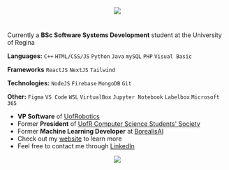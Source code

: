 <!-- Animated Introduction (credits to DenverCoder1) -->
<div align="center">
  <picture>
    <source media="(prefers-color-scheme: dark)" srcset="https://readme-typing-svg.herokuapp.com?font=Fira+Code&size=25&duration=2500&pause=1500&color=FFE2E2&background=FFFFFF00&center=true&vCenter=true&repeat=false&width=435&lines=Hello!;My+Name+is+Mohammad+Zafar" />
    <img src="https://readme-typing-svg.herokuapp.com?font=Fira+Code&size=25&duration=2500&pause=1500&color=001D1D&background=FFFFFF00&center=true&vCenter=true&repeat=false&width=435&lines=Hello!;My+Name+is+Mohammad+Zafar" />
  </picture>
  <h1 />
</div>

<!-- Description -->
Currently a **BSc Software Systems Development** student at the University of Regina


**Languages:** `C++` `HTML/CSS/JS` `Python` `Java` `mySQL` `PHP` `Visual Basic`

**Frameworks** `ReactJS` `NextJS` `Tailwind` 

**Technologies:** `NodeJS` `Firebase` `MongoDB` `Git`

**Other:** `Figma` `VS Code` `WSL` `VirtualBox` `Jupyter Notebook` `Labelbox` `Microsoft 365`
- **VP Software** of [UofRobotics](https://www.instagram.com/uof_robotics/)
- Former **President** of [UofR Computer Science Students' Society](https://www.linkedin.com/company/uofr-computer-science-students-society)
- Former **Machine Learning Developer** at [BorealisAI](https://www.borealisai.com/)
- Check out my [website](http://mohammadzafar.com) to learn more
- Feel free to contact me through [LinkedIn](https://www.linkedin.com/in/mohammadzfr)


<!-- Github Stats (credits to Anuraghazra) -->
<!-- <div align="center">
  
  [![Github stats-Dark](https://github-readme-stats.vercel.app/api?username=mohammadzfr&show_icons=true&theme=dark&title_color=FFE2E2#gh-dark-mode-only)](https://github.com/anuraghazra/github-readme-stats#gh-dark-mode-only)
[![Github stats-Light](https://github-readme-stats.vercel.app/api?username=mohammadzfr&show_icons=true&theme=default&title_color=001D1D#gh-light-mode-only)](https://github.com/anuraghazra/github-readme-stats#gh-light-mode-only)
  
</div> -->

<!-- Notable Repositories (credits to DenverCoder1) -->
<div align="center">
  <picture>
    <source media="(prefers-color-scheme: dark)" srcset="https://readme-typing-svg.herokuapp.com?font=Fira+Code&size=25&duration=2500&pause=1500&color=FFE2E2&background=FFFFFF00&center=true&vCenter=true&repeat=false&width=435&lines=Notable+Repositories+Below" />
    <img src="https://readme-typing-svg.herokuapp.com?font=Fira+Code&size=25&duration=2500&pause=1500&color=001D1D&background=FFFFFF00&center=true&vCenter=true&repeat=false&width=435&lines=Notable+Repositories+Below" />
  </picture>
</div>
